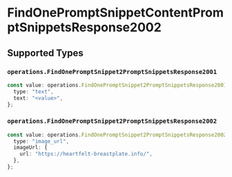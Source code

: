 # FindOnePromptSnippetContentPromptSnippetsResponse2002


## Supported Types

### `operations.FindOnePromptSnippet2PromptSnippetsResponse2001`

```typescript
const value: operations.FindOnePromptSnippet2PromptSnippetsResponse2001 = {
  type: "text",
  text: "<value>",
};
```

### `operations.FindOnePromptSnippet2PromptSnippetsResponse2002`

```typescript
const value: operations.FindOnePromptSnippet2PromptSnippetsResponse2002 = {
  type: "image_url",
  imageUrl: {
    url: "https://heartfelt-breastplate.info/",
  },
};
```


